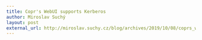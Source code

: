 ```yaml
---
title: Copr's WebUI supports Kerberos 
author: Miroslav Suchý
layout: post
external_url: http://miroslav.suchy.cz/blog/archives/2019/10/08/coprs_webui_supports_kerberos/index.html
---
```

